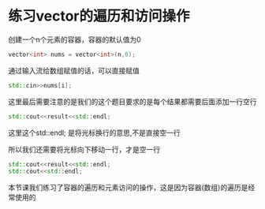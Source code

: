 # 练习vector的遍历和访问操作

创建一个n个元素的容器，容器的默认值为0
```c++
vector<int> nums = vector<int>(n,0);
```

通过输入流给数组赋值的话，可以直接赋值
```c++
std::cin>>nums[i];
```

这里最后需要注意的是我们的这个题目要求的是每个结果都需要后面添加一行空行
```c++
std::cout<<result<<std::endl; 
```
这里这个std::endl; 是将光标换行的意思,不是直接空一行

所以我们还需要将光标向下移动一行，才是空一行
```c++
std::cout<<result<<std::endl;
std::cout<<std::endl;
```

本节课我们练习了容器的遍历和元素访问的操作，这是因为容器(数组)的遍历是经常使用的
